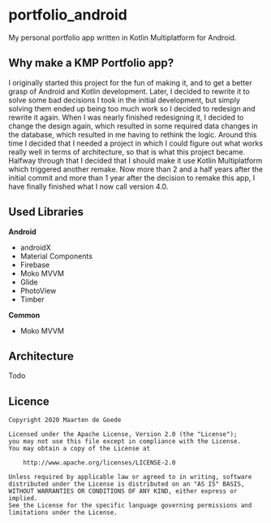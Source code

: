 # portfolio_android
My personal portfolio app written in Kotlin Multiplatform for Android.

## Why make a KMP Portfolio app?
I originally started this project for the fun of making it, and to get a better grasp of Android and Kotlin development.
Later, I decided to rewrite it to solve some bad decisions I took in the initial development, but simply solving them ended up being too much work so I decided to redesign and rewrite it again. When I was nearly finished redesigning it, I decided to change the design again, which resulted in some required data changes in the database, which resulted in me having to rethink the logic. Around this time I decided that I needed a project in which I could figure out what works really well in terms of architecture, so that is what this project became. Halfway through that I decided that I should make it use Kotlin Multiplatform which triggered another remake. 
Now more than 2 and a half years after the initial commit and more than 1 year after the decision to remake this app, I have finally finished what I now call version 4.0.

## Used Libraries
**Android**
- androidX
- Material Components
- Firebase
- Moko MVVM
- Glide
- PhotoView
- Timber

**Common**
- Moko MVVM

## Architecture
Todo

## Licence
```
Copyright 2020 Maarten de Goede

Licensed under the Apache License, Version 2.0 (the "License");
you may not use this file except in compliance with the License.
You may obtain a copy of the License at

    http://www.apache.org/licenses/LICENSE-2.0

Unless required by applicable law or agreed to in writing, software
distributed under the License is distributed on an "AS IS" BASIS,
WITHOUT WARRANTIES OR CONDITIONS OF ANY KIND, either express or implied.
See the License for the specific language governing permissions and
limitations under the License.
```
